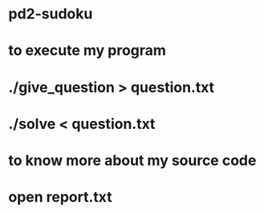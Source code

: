 # pd2-sudoku
# to execute my program
# ./give_question > question.txt
# ./solve < question.txt

# to know more about my source code
# open report.txt
